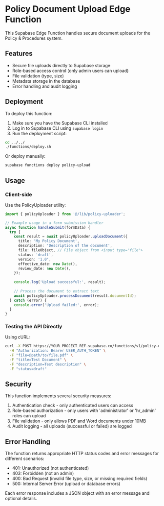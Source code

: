 # Policy Document Upload Edge Function

This Supabase Edge Function handles secure document uploads for the Policy & Procedures system.

## Features

- Secure file uploads directly to Supabase storage
- Role-based access control (only admin users can upload)
- File validation (type, size)
- Metadata storage in the database
- Error handling and audit logging

## Deployment

To deploy this function:

1. Make sure you have the Supabase CLI installed
2. Log in to Supabase CLI using `supabase login`
3. Run the deployment script:

```bash
cd ../../
./functions/deploy.sh
```

Or deploy manually:

```bash
supabase functions deploy policy-upload
```

## Usage

### Client-side

Use the PolicyUploader utility:

```typescript
import { policyUploader } from '@/lib/policy-uploader';

// Example usage in a form submission handler
async function handleSubmit(formData) {
  try {
    const result = await policyUploader.uploadDocument({
      title: 'My Policy Document',
      description: 'Description of the document',
      file: fileObject, // File object from <input type="file">
      status: 'draft',
      version: '1.0',
      effective_date: new Date(),
      review_date: new Date(),
    });
    
    console.log('Upload successful:', result);
    
    // Process the document to extract text
    await policyUploader.processDocument(result.documentId);
  } catch (error) {
    console.error('Upload failed:', error);
  }
}
```

### Testing the API Directly

Using cURL:

```bash
curl -X POST https://YOUR_PROJECT_REF.supabase.co/functions/v1/policy-upload \
  -H "Authorization: Bearer USER_AUTH_TOKEN" \
  -F "file=@path/to/file.pdf" \
  -F "title=Test Document" \
  -F "description=Test description" \
  -F "status=draft"
```

## Security

This function implements several security measures:

1. Authentication check - only authenticated users can access
2. Role-based authorization - only users with 'administrator' or 'hr_admin' roles can upload
3. File validation - only allows PDF and Word documents under 10MB
4. Audit logging - all uploads (successful or failed) are logged

## Error Handling

The function returns appropriate HTTP status codes and error messages for different scenarios:

- 401: Unauthorized (not authenticated)
- 403: Forbidden (not an admin)
- 400: Bad Request (invalid file type, size, or missing required fields)
- 500: Internal Server Error (upload or database errors)

Each error response includes a JSON object with an error message and optional details. 